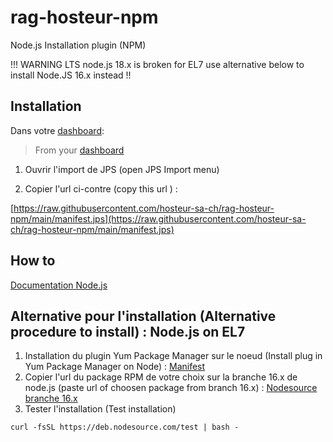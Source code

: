 # rag-hosteur-npm
Node.js Installation plugin (NPM)

!!! WARNING LTS node.js 18.x is broken for EL7 use alternative below to install Node.JS 16.x instead !!

## Installation

Dans votre [dashboard](https://app.rag-control.hosteur.com/): 
>From your [dashboard](https://app.rag-control.hosteur.com/)

1. Ouvrir l'import de JPS (open JPS Import menu)

2. Copier l'url ci-contre (copy this url ) : 

[https://raw.githubusercontent.com/hosteur-sa-ch/rag-hosteur-npm/main/manifest.jps](https://raw.githubusercontent.com/hosteur-sa-ch/rag-hosteur-npm/main/manifest.jps)

## How to 

[Documentation Node.js](https://github.com/nodesource/distributions#rpminstall)

## Alternative pour l'installation (Alternative procedure to install) : Node.js on EL7 

1. Installation du plugin Yum Package Manager sur le noeud (Install plug in Yum Package Manager on Node) : [Manifest](https://raw.githubusercontent.com/jelastic-jps/packages-installer/master/manifest.jps)
2. Copier l'url du package RPM de votre choix sur la branche 16.x de node.js (paste url of choosen package from branch 16.x) :  [Nodesource branche 16.x](https://rpm.nodesource.com/pub_16.x/el/7/x86_64/)
3. Tester l'installation (Test installation) 
```
curl -fsSL https://deb.nodesource.com/test | bash -
```
